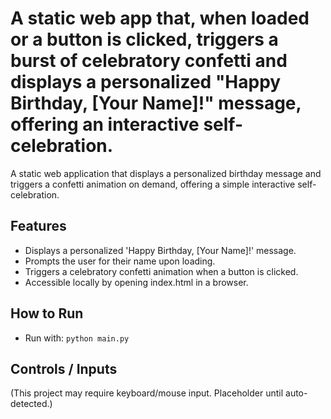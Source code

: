 # A static web app that, when loaded or a button is clicked, triggers a burst of celebratory confetti and displays a personalized "Happy Birthday, [Your Name]!" message, offering an interactive self-celebration.

A static web application that displays a personalized birthday message and triggers a confetti animation on demand, offering a simple interactive self-celebration.

## Features
- Displays a personalized 'Happy Birthday, [Your Name]!' message.
- Prompts the user for their name upon loading.
- Triggers a celebratory confetti animation when a button is clicked.
- Accessible locally by opening index.html in a browser.

## How to Run
- Run with: `python main.py`

## Controls / Inputs
(This project may require keyboard/mouse input. Placeholder until auto-detected.)
